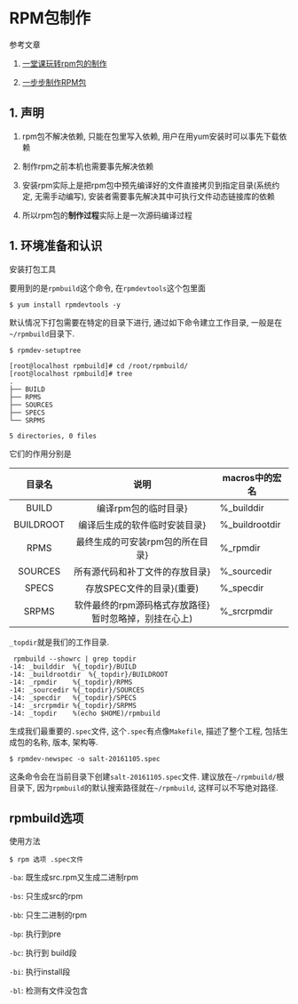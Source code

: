 # RPM包制作

参考文章

1. [ 一堂课玩转rpm包的制作](http://blog.chinaunix.net/uid-23069658-id-3944462.html)

2. [一步步制作RPM包](http://laoguang.blog.51cto.com/6013350/1103628)

## 1. 声明

1. rpm包不解决依赖, 只能在包里写入依赖, 用户在用yum安装时可以事先下载依赖

2. 制作rpm之前本机也需要事先解决依赖

3. 安装rpm实际上是把rpm包中预先编译好的文件直接拷贝到指定目录(系统约定, 无需手动编写), 安装者需要事先解决其中可执行文件动态链接库的依赖

4. 所以rpm包的**制作过程**实际上是一次源码编译过程

## 1. 环境准备和认识

安装打包工具

要用到的是`rpmbuild`这个命令, 在`rpmdevtools`这个包里面

```
$ yum install rpmdevtools -y
```

默认情况下打包需要在特定的目录下进行, 通过如下命令建立工作目录, 一般是在`~/rpmbuild`目录下.

```
$ rpmdev-setuptree
```

```
[root@localhost rpmbuild]# cd /root/rpmbuild/
[root@localhost rpmbuild]# tree
.
├── BUILD
├── RPMS
├── SOURCES
├── SPECS
└── SRPMS

5 directories, 0 files
```

它们的作用分别是

|    目录名    |         说明	        |        macros中的宏名        |
|:---------:|:-----------------------------:|----------------|
|   BUILD   |          编译rpm包的临时目录}         | %_builddir     |
| BUILDROOT |        编译后生成的软件临时安装目录}        | %_buildrootdir |
|    RPMS   |       最终生成的可安装rpm包的所在目录}      | %_rpmdir       |
|  SOURCES  |        所有源代码和补丁文件的存放目录}       | %_sourcedir    |
|   SPECS   |        存放SPEC文件的目录}(重要)       | %_specdir      |
|   SRPMS   | 软件最终的rpm源码格式存放路径}暂时忽略掉，别挂在心上) | %_srcrpmdir    |

`_topdir`就是我们的工作目录.

```
 rpmbuild --showrc | grep topdir 
-14: _builddir	%{_topdir}/BUILD
-14: _buildrootdir	%{_topdir}/BUILDROOT
-14: _rpmdir	%{_topdir}/RPMS
-14: _sourcedir	%{_topdir}/SOURCES
-14: _specdir	%{_topdir}/SPECS
-14: _srcrpmdir	%{_topdir}/SRPMS
-14: _topdir	%(echo $HOME)/rpmbuild
```

生成我们最重要的`.spec`文件, 这个`.spec`有点像`Makefile`, 描述了整个工程, 包括生成包的名称, 版本, 架构等.

```
$ rpmdev-newspec -o salt-20161105.spec
```

这条命令会在当前目录下创建`salt-20161105.spec`文件. 建议放在`~/rpmbuild/`根目录下, 因为`rpmbuild`的默认搜索路径就在`~/rpmbuild`, 这样可以不写绝对路径.

## rpmbuild选项

使用方法

```
$ rpm 选项 .spec文件
```

`-ba`: 既生成src.rpm又生成二进制rpm 

`-bs`: 只生成src的rpm 

`-bb`: 只生二进制的rpm 

`-bp`: 执行到pre 

`-bc`: 执行到 build段 

`-bi`: 执行install段 

`-bl`: 检测有文件没包含 

